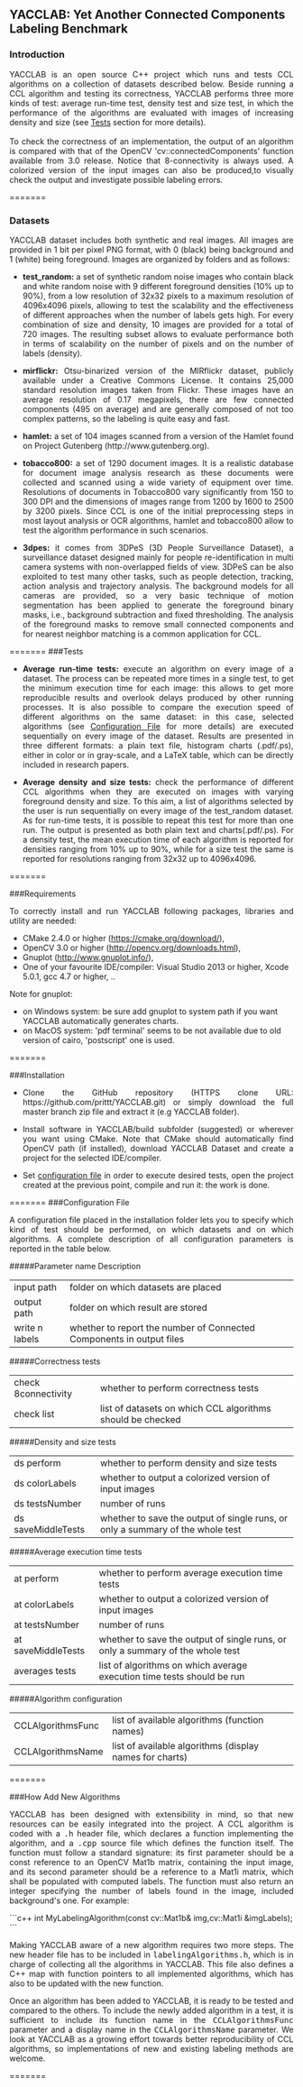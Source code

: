 ## YACCLAB: Yet Another Connected Components Labeling Benchmark

### Introduction
<p align="justify"> 
YACCLAB is an open source C++ project which runs and tests CCL algorithms on a collection of datasets described below. Beside running a CCL algorithm and testing its correctness, YACCLAB performs three more kinds of test: average run-time test, density test and size test, in which the performance of the algorithms are evaluated with images of increasing density and size (see <a href="#tests">Tests</a> section for more details).
<br/><br/>
To check the correctness of an implementation, the output of an algorithm is compared with that of the OpenCV 'cv::connectedComponents' function available from 3.0 release. Notice that 8-connectivity is always used. A colorized version of the input images can also be produced,to visually check the output and investigate possible labeling errors.
</p>

=======

### Datasets
 
<p align="justify">YACCLAB dataset includes both synthetic and real images. All images are provided in 1 bit per pixel PNG format, with 0 (black) being background and 1 (white) being foreground. Images are organized by folders and as follows: </p>

- <p align="justify"><b>test_random:</b> a set of synthetic random noise images who contain black and white random noise with 9 different foreground densities (10% up to 90%), from a low resolution of 32x32 pixels to a maximum resolution of 4096x4096 pixels, allowing to test the scalability and the effectiveness of different approaches when the number of labels gets high. For every combination of size and density, 10 images are provided for a total of 720 images. The resulting subset allows to evaluate performance both in terms of scalability on the number of pixels and on the number of labels (density).</p>

- <p align="justify"><b>mirflickr:</b> Otsu-binarized version of the MIRflickr dataset, publicly available under a Creative Commons License. It contains 25,000 standard resolution images taken from Flickr. These images have an average resolution of 0.17 megapixels, there are few connected components (495 on average) and are generally composed of not too complex patterns, so the labeling is quite easy and fast.</p>

- <p align="justify"><b>hamlet:</b> a set of 104 images scanned from a version of the Hamlet found on Project Gutenberg (http://www.gutenberg.org).</p>

- <p align="justify"><b>tobacco800:</b> a set of 1290 document images. It is a realistic database for document image analysis research as these documents were collected and scanned using a wide variety of equipment over time. Resolutions of documents in Tobacco800 vary significantly from 150 to 300 DPI and the dimensions of images range from 1200 by 1600 to 2500 by 3200 pixels. Since CCL is one of the initial preprocessing steps in most layout analysis or OCR algorithms, hamlet and tobacco800 allow to test the algorithm performance in such scenarios. </p>

- <p align="justify"><b>3dpes:</b> it comes from 3DPeS (3D People Surveillance Dataset), a surveillance dataset designed mainly for people re-identification in multi camera systems with non-overlapped fields of view. 3DPeS can be also exploited to test many other tasks, such as people detection, tracking, action analysis and trajectory analysis. The background models for all cameras are provided, so a very basic technique of motion segmentation has been applied to generate the foreground binary masks, i.e.,  background subtraction and fixed thresholding. The analysis of the foreground masks to remove small connected components and for nearest neighbor matching is a common application for CCL. </p>

=======
<a name="tests"></a>
###Tests

- <p align="justify"><b>Average run-time tests:</b> execute an algorithm on every image of a dataset. The process can be repeated more times in a single test, to get the minimum execution time for each image: this allows to get more reproducible results and overlook delays produced by other running processes. It is also possible to compare the execution speed of different algorithms on the same dataset: in this case, selected algorithms (see <a href="#conf">Configuration File</a> for more details) are executed sequentially on every image of the dataset. Results are presented in three different formats: a plain text file, histogram charts (.pdf/.ps), either in color or in gray-scale, and a LaTeX table, which can be directly included in research papers.</p>

- <p align="justify"><b>Average density and size tests:</b> check the performance of different CCL algorithms when they are executed on images with varying foreground density and size. To this aim, a list of algorithms selected by the user is run sequentially on every image of the test_random dataset. As for run-time tests, it is possible to repeat this test for more than one run. The output is presented as both plain text and charts(.pdf/.ps). For a density test, the mean execution time of each algorithm is reported for densities ranging from 10% up to 90%, while for a size test the same is reported for resolutions ranging from 32x32 up to 4096x4096.</p>

=======

###Requirements

<p align="justify">To correctly install and run YACCLAB following packages, libraries and utility are needed:</p>

- CMake 2.4.0 or higher (https://cmake.org/download/),
- OpenCV 3.0 or higher (http://opencv.org/downloads.html),
- Gnuplot (http://www.gnuplot.info/), 
- One of your favourite IDE/compiler: Visual Studio 2013 or higher, Xcode 5.0.1, gcc 4.7 or higher, ..

Note for gnuplot:
- on Windows system: be sure add gnuplot to system path if you want YACCLAB automatically generates charts.
- on MacOS system: 'pdf terminal' seems to be not available due to old version of cairo, 'postscript' one is used.

=======

###Installation

- <p align="justify">Clone the GitHub repository (HTTPS clone URL: https://github.com/prittt/YACCLAB.git) or simply download the full master branch zip file and extract it (e.g YACCLAB folder).</p>
- <p align="justify">Install software in YACCLAB/build subfolder (suggested) or wherever you want using CMake. Note that CMake should automatically find OpenCV path (if installed), download YACCLAB Dataset and create a project for the selected IDE/compiler.</p>
- <p align="justify">Set <a href="#conf">configuration file</a> in order to execute desired tests, open the project created at the previous point, compile and run it: the work is done. </p>

=======
<a name="conf"></a>
###Configuration File

<p align="justify">A configuration file placed in the installation folder lets you to specify which kind of test should be performed, on which datasets and on which algorithms. A complete description of all configuration parameters is reported in the table below.</p>

#####Parameter name Description
<table>
<tr><td>input path</td><td>folder on which datasets are placed</td></tr>
<tr><td>output path</td><td>folder on which result are stored</td></tr>
<tr><td>write n labels</td><td>whether to report the number of Connected Components in output files</td></tr>
</table>

#####Correctness tests
<table>
<tr><td>check 8connectivity</td><td>whether to perform correctness tests</td></tr>
<tr><td>check list</td><td>list of datasets on which CCL algorithms should be checked</td></tr>
</table>

#####Density and size tests
<table>
<tr><td>ds perform</td><td>whether to perform density and size tests</td></tr>
<tr><td>ds colorLabels</td><td>whether to output a colorized version of input images</td></tr>
<tr><td>ds testsNumber</td><td>number of runs</td></tr>
<tr><td>ds saveMiddleTests</td><td>whether to save the output of single runs, or only a summary of the whole test</td></tr>
</table>

#####Average execution time tests
<table>
<tr><td>at perform</td><td>whether to perform average execution time tests</td></tr>
<tr><td>at colorLabels</td><td>whether to output a colorized version of input images</td></tr>
<tr><td>at testsNumber</td><td>number of runs</td></tr>
<tr><td>at saveMiddleTests</td><td>whether to save the output of single runs, or only a summary of the whole test</td></tr>
<tr><td>averages tests</td><td>list of algorithms on which average execution time tests should be run</td></tr>
</table>

#####Algorithm configuration
<table>
<tr><td>CCLAlgorithmsFunc</td><td>list of available algorithms (function names)</td></tr>
<tr><td>CCLAlgorithmsName</td><td>list of available algorithms (display names for charts)</td></tr>
</table>

=======

###How Add New Algorithms

<p align="justify">YACCLAB has been designed with extensibility in mind, so that new resources can be easily integrated into the project. A CCL algorithm is coded with a <tt>.h</tt> header file, which declares a function implementing the algorithm, and a <tt>.cpp</tt> source file which defines the function itself. The function must follow a standard signature: its first parameter should be a const reference to an OpenCV Mat1b matrix, containing the input image, and its second parameter should be a reference to a Mat1i matrix, which shall be populated with computed labels. The function must also return an integer specifying the number of labels found in the image, included background's one. For example:</p>
```c++
int MyLabelingAlgorithm(const cv::Mat1b& img,cv::Mat1i &imgLabels);
```
<p align="justify">Making YACCLAB aware of a new algorithm requires two more steps. The new header file has to be included in <tt>labelingAlgorithms.h</tt>, which is in charge of collecting all the algorithms in YACCLAB. This file also defines a C++ map with function pointers to all implemented algorithms, which has also to be updated with the new function.</p>

<p align="justify">Once an algorithm has been added to YACCLAB, it is ready to be tested and compared to the others. To include the newly added algorithm in a test, it is sufficient to include its function name in the <tt>CCLAlgorithmsFunc</tt> <a href"#conf">parameter</a> and a display name in the <tt>CCLAlgorithmsName</tt> parameter. We look at YACCLAB as a growing effort towards better reproducibility of CCL algorithms, so implementations of new and existing labeling methods are welcome.</p>

=======

